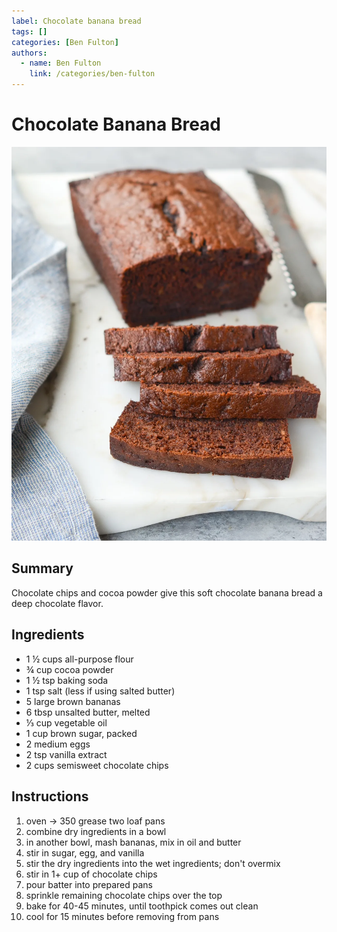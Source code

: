 ```yaml
---
label: Chocolate banana bread
tags: []
categories: [Ben Fulton]
authors:
  - name: Ben Fulton
    link: /categories/ben-fulton
---
```


# Chocolate Banana Bread
![](/static/banners/tmp/chocolate-banana-bread.webp)

## Summary
Chocolate chips and cocoa powder give this soft chocolate banana bread a deep chocolate flavor.

## Ingredients
- 1 ½ cups all-purpose flour
- ¾ cup cocoa powder
- 1 ½ tsp baking soda
- 1 tsp salt (less if using salted butter)
- 5 large brown bananas
- 6 tbsp unsalted butter, melted
- ⅓ cup vegetable oil
- 1 cup brown sugar, packed
- 2 medium eggs
- 2 tsp vanilla extract
- 2 cups semisweet chocolate chips

## Instructions
1. oven -> 350 grease two loaf pans
2. combine dry ingredients in a bowl 
3. in another bowl, mash bananas, mix in oil and butter 
4. stir in sugar, egg, and vanilla 
5. stir the dry ingredients into the wet ingredients; don't overmix 
6. stir in 1+ cup of chocolate chips 
7. pour batter into prepared pans 
8. sprinkle remaining chocolate chips over the top 
9. bake for 40-45 minutes, until toothpick comes out clean 
10. cool for 15 minutes before removing from pans
